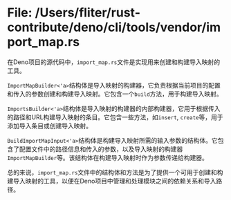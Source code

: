 # File: /Users/fliter/rust-contribute/deno/cli/tools/vendor/import_map.rs

在Deno项目的源代码中，`import_map.rs`文件是实现用来创建和构建导入映射的工具。

`ImportMapBuilder<'a>`结构体是导入映射的构建器，它负责根据当前项目的配置和传入的参数创建和构建导入映射。它包含一个`build`方法，用于构建导入映射。

`ImportsBuilder<'a>`结构体是导入映射的构建器的内部构建器，它用于根据传入的路径和URL构建导入映射的条目。它包含一些方法，如`insert`, `create`等，用于添加导入条目或创建导入映射。

`BuildImportMapInput<'a>`结构体是构建导入映射所需的输入参数的结构体。它包含了配置文件中的路径信息和传入的参数，以及导入映射的构建器`ImportMapBuilder`等。该结构体在构建导入映射时作为参数传递给构建器。

总的来说，`import_map.rs`文件中的结构体和方法是为了提供一个可用于创建和构建导入映射的工具，以便在Deno项目中管理和处理模块之间的依赖关系和导入路径。

